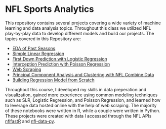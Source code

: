 # NFL Sports Analytics
This repository contains several projects covering a wide variety of machine learning and data analysis topics. Throughout this class we utilized NFL play-by-play data to develop 
different models and build our projects. The topics covered in this Repository are:

 - [EDA of Past Seasons](Past_Seasons_Analysis/)
 - [Simple Linear Regression](SLR/)
 - [First Down Prediction with Logistic Regression](Logistic_Regression/)
 - [Interception Prediction with Poisson Regression](Poisson_Regression/)
 - [Web Scraping](Web_Scraping/)
 - [Principal Component Analysis and Clustering with NFL Combine Data](PCA_and_Clustering/)
 - [Building Regression Model from Scratch](Linear_Regression_From_Stratch/)

Throughout this course, I developed my skills in data preperation and visualization, gained more experience using common modeling techniques such as SLR, Logistic Regression, and Poisson Regression, and learned how to leverage data hosted online with the help of web scraping. The majority of these notebooks were written in R, while a couple were written in Python. These projects were created with data I accessed through the NFL APIs [nflfastR](https://www.nflfastr.com/) and [nfl-data-py](https://pypi.org/project/nfl-data-py/).

